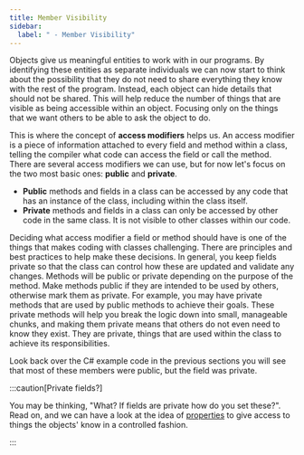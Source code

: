 ```yaml
---
title: Member Visibility
sidebar:
  label: " - Member Visibility"
---
```


Objects give us meaningful entities to work with in our programs. By identifying these entities as separate individuals we can now start to think about the possibility that they do not need to share everything they know with the rest of the program. Instead, each object can hide details that should not be shared. This will help reduce the number of things that are visible as being accessible within an object. Focusing only on the things that we want others to be able to ask the object to do.

This is where the concept of **access modifiers** helps us.
An access modifier is a piece of information attached to every field and method within a class, telling the compiler what code can access the field or call the method.
There are several access modifiers we can use, but for now let's focus on the two most basic ones: **public** and **private**.

* **Public** methods and fields in a class can be accessed by any code that has an instance of the class, including within the class itself.
* **Private** methods and fields in a class can only be accessed by other code in the same class. It is not visible to other classes within our code.

Deciding what access modifier a field or method should have is one of the things that makes coding with classes challenging.
There are principles and best practices to help make these decisions.
In general, you keep fields private so that the class can control how these are updated and validate any changes.
Methods will be public or private depending on the purpose of the method.
Make methods public if they are intended to be used by others, otherwise mark them as private. For example, you may have private methods that are used by public methods to achieve their goals. These private methods will help you break the logic down into small, manageable chunks, and making them private means that others do not even need to know they exist. They are private, things that are used within the class to achieve its responsibilities.

Look back over the C# example code in the previous sections you will see that most of these members were public, but the field was private.

:::caution[Private fields?]

You may be thinking, "What? If fields are private how do you set these?". Read on, and we can have a look at the idea of [properties](/book/part-3-programs-as-concepts/2-abstraction/2-trailside/1-5-properties) to give access to things the objects' know in a controlled fashion.

:::
